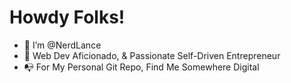 # Howdy Folks!
- 👋 I’m @NerdLance
- 🌱 Web Dev Aficionado, & Passionate Self-Driven Entrepreneur
- 📭 For My Personal Git Repo, Find Me Somewhere Digital
